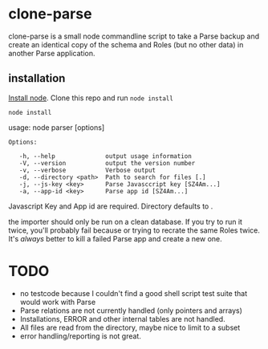 clone-parse
===========

clone-parse is a small node commandline script to take a Parse backup and 
create an identical copy of the schema and Roles (but no other data) in another Parse application.


installation
------------
[Install node](http://nodejs.org/download/). Clone this repo and run `node install`

    node install
    
usage:
    node parser [options]
    
    Options:

       -h, --help              output usage information
       -V, --version           output the version number
       -v, --verbose           Verbose output
       -d, --directory <path>  Path to search for files [.]
       -j, --js-key <key>      Parse Javasccript key [SZ4Am...]
       -a, --app-id <key>      Parse app id [SZ4Am...]

Javascript Key and App id are required. Directory defaults to .

the importer should only be run on a clean database. If you try to run it twice, you'll probably fail because or trying to recrate the same Roles twice. It's *always* better to kill a failed Parse app and create a new one.

TODO
====

- no testcode because I couldn't find a good shell script test suite that would work with Parse
- Parse relations are not currently handled (only pointers and arrays)
- Installations, ERROR and other internal tables are not handled.
- All files are read from the directory, maybe nice to limit to a subset
- error handling/reporting is not great.



